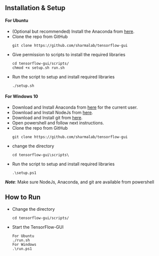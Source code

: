 

## Installation & Setup

#### For Ubuntu
- (Optional but recommended) Install the Anaconda from [here](https://www.anaconda.com/).
- Clone the repo from GitHub
    ```
    git clone https://github.com/sharmalab/tensorflow-gui
    ```
- Give permission to scripts to install the required libraries
    ```  
    cd tensorflow-gui/scripts/
    chmod +x setup.sh run.sh
    ```
- Run the script to setup and install required libraries
    ```
    ./setup.sh
    ```

#### For Windows 10
- Download and Install Anaconda from [here](https://www.anaconda.com/) for the current user.
- Download and Install NodeJs from [here](https://nodejs.org/en/).
- Download and Install git from [here](https://git-scm.com/).
- Open powershell and follow next instructions.
- Clone the repo from GitHub
    ```
    git clone https://github.com/sharmalab/tensorflow-gui
    ```
- change the directory
    ```  
    cd tensorflow-gui\scripts\
    ```
- Run the script to setup and install required libraries
    ```
    .\setup.ps1
    ```

***Note***: Make sure NodeJs, Anaconda, and git are available from powershell

## How to Run

- Change the directory
    ```
    cd tensorflow-gui/scripts/
    ```
- Start the TensorFlow-GUI
    ```
    For Ubuntu
    ./run.sh
    For Windows
    .\run.ps1
    ```
